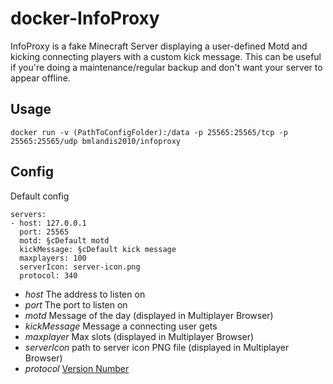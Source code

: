 # docker-InfoProxy

InfoProxy is a fake Minecraft Server displaying a user-defined Motd and kicking connecting players with a custom kick message. This can be useful if you're doing a maintenance/regular backup and don't want your server to appear offline.

## Usage
```
docker run -v (PathToConfigFolder):/data -p 25565:25565/tcp -p 25565:25565/udp bmlandis2010/infoproxy
```

## Config

Default config
```
servers:
- host: 127.0.0.1
  port: 25565
  motd: §cDefault motd
  kickMessage: §cDefault kick message
  maxplayers: 100
  serverIcon: server-icon.png
  protocol: 340
```

* *host* The address to listen on
* *port* The port to listen on
* *motd* Message of the day (displayed in Multiplayer Browser)
* *kickMessage* Message a connecting user gets
* *maxplayer* Max slots (displayed in Multiplayer Browser)
* *serverIcon* path to server icon PNG file (displayed in Multiplayer Browser)
* *protocol* [Version Number](http://wiki.vg/Protocol_version_numbers)
